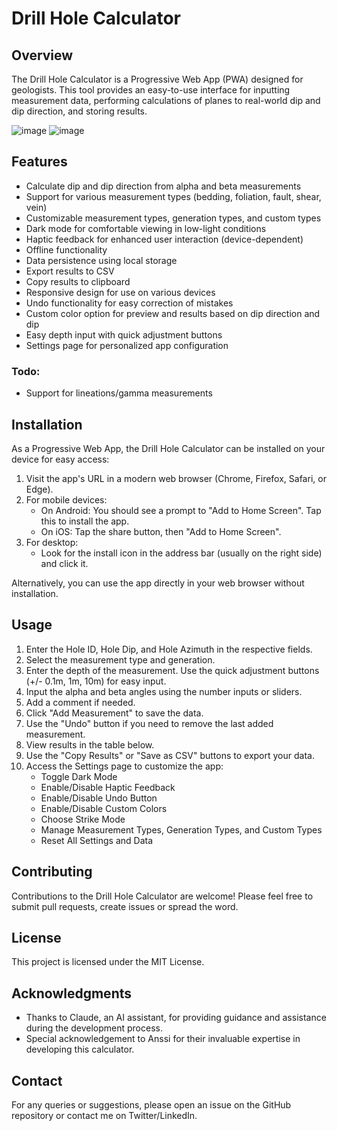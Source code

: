 # Drill Hole Calculator

## Overview

The Drill Hole Calculator is a Progressive Web App (PWA) designed for geologists. This tool provides an easy-to-use interface for inputting measurement data, performing calculations of planes to real-world dip and dip direction, and storing results.

![image](https://github.com/kinnujan/drillhole-calculator/assets/55635375/bbb588bf-0535-4bf6-978b-60bfd8958ab3)
![image](https://github.com/kinnujan/drillhole-calculator/assets/55635375/da9d8dd3-dd1c-48be-8b51-e8c4473bf82b)

## Features

- Calculate dip and dip direction from alpha and beta measurements
- Support for various measurement types (bedding, foliation, fault, shear, vein)
- Customizable measurement types, generation types, and custom types
- Dark mode for comfortable viewing in low-light conditions
- Haptic feedback for enhanced user interaction (device-dependent)
- Offline functionality
- Data persistence using local storage
- Export results to CSV
- Copy results to clipboard
- Responsive design for use on various devices
- Undo functionality for easy correction of mistakes
- Custom color option for preview and results based on dip direction and dip
- Easy depth input with quick adjustment buttons
- Settings page for personalized app configuration

### Todo:
- Support for lineations/gamma measurements

## Installation

As a Progressive Web App, the Drill Hole Calculator can be installed on your device for easy access:

1. Visit the app's URL in a modern web browser (Chrome, Firefox, Safari, or Edge).
2. For mobile devices:
   - On Android: You should see a prompt to "Add to Home Screen". Tap this to install the app.
   - On iOS: Tap the share button, then "Add to Home Screen".
3. For desktop:
   - Look for the install icon in the address bar (usually on the right side) and click it.

Alternatively, you can use the app directly in your web browser without installation.

## Usage

1. Enter the Hole ID, Hole Dip, and Hole Azimuth in the respective fields.
2. Select the measurement type and generation.
3. Enter the depth of the measurement. Use the quick adjustment buttons (+/- 0.1m, 1m, 10m) for easy input.
4. Input the alpha and beta angles using the number inputs or sliders.
5. Add a comment if needed.
6. Click "Add Measurement" to save the data.
7. Use the "Undo" button if you need to remove the last added measurement.
8. View results in the table below.
9. Use the "Copy Results" or "Save as CSV" buttons to export your data.
10. Access the Settings page to customize the app:
    - Toggle Dark Mode
    - Enable/Disable Haptic Feedback
    - Enable/Disable Undo Button
    - Enable/Disable Custom Colors
    - Choose Strike Mode
    - Manage Measurement Types, Generation Types, and Custom Types
    - Reset All Settings and Data

## Contributing

Contributions to the Drill Hole Calculator are welcome! Please feel free to submit pull requests, create issues or spread the word.

## License

This project is licensed under the MIT License.

## Acknowledgments

- Thanks to Claude, an AI assistant, for providing guidance and assistance during the development process.
- Special acknowledgement to Anssi for their invaluable expertise in developing this calculator.

## Contact

For any queries or suggestions, please open an issue on the GitHub repository or contact me on Twitter/LinkedIn.
